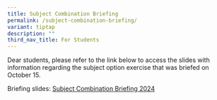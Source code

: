 ```yaml
---
title: Subject Combination Briefing
permalink: /subject-combination-briefing/
variant: tiptap
description: ""
third_nav_title: For Students
---
```

<p>Dear students, please refer to the link below to access the slides with
information regarding the subject option exercise that was briefed on October
15.</p>
<p>Briefing slides: <a href="/files/Subject_Combinations_Briefing_15_Oct_2024.pdf" rel="noopener nofollow" target="_blank">Subject Combination Briefing 2024</a> 
</p>